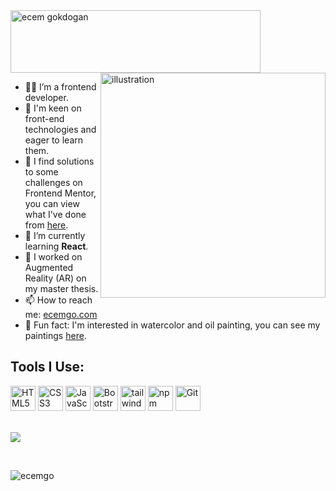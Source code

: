 <img src="https://user-images.githubusercontent.com/13468728/218759232-172fb8e5-35a8-474c-9c59-e20dba359a96.svg" width="400" height="100" alt="ecem gokdogan">


<img align="right" src="https://user-images.githubusercontent.com/13468728/219878503-c84cf7ff-a7d0-403f-940b-9905b7d6a8de.jpg" alt="illustration" width="360px"/>

- :woman_technologist: I’m a frontend developer.
- :eyes: I'm keen on front-end technologies and eager to learn them.
- :dart: I find solutions to some challenges on Frontend Mentor,  you can view what I've done from [here](https://www.frontendmentor.io/profile/ecemgo).
- 🌱 I’m currently learning **React**.
- :iphone: I worked on Augmented Reality (AR) on my master thesis.
- 📫 How to reach me: [ecemgo.com](https://ecemgo.com)
- :art: Fun fact: I'm interested in watercolor and oil painting, you can see my paintings [here](https://photos.app.goo.gl/fBJA7LvovZcwxZx3A).

## Tools I Use:
<div align="left">
<img src="https://cdn.jsdelivr.net/gh/devicons/devicon/icons/html5/html5-original.svg" title="HTML5" alt="HTML5" width="40" height="40"/>
<img src="https://cdn.jsdelivr.net/gh/devicons/devicon/icons/css3/css3-original.svg" title="CSS3" alt="CSS3" width="40" height="40"/>
<img src="https://cdn.jsdelivr.net/gh/devicons/devicon/icons/javascript/javascript-original.svg" title="JavaScript" alt="JavaScript" width="40" height="40"/>
<img src="https://cdn.jsdelivr.net/gh/devicons/devicon/icons/bootstrap/bootstrap-original.svg" title="Bootstrap" alt="Bootstrap" width="40" height="40"/>
<img src="https://cdn.jsdelivr.net/gh/devicons/devicon/icons/tailwindcss/tailwindcss-plain.svg" title="tailwindcss" alt="tailwindcss" width="40" height="40" />
<!-- <img src="https://cdn.jsdelivr.net/gh/devicons/devicon/icons/sass/sass-original.svg" title="Sass" alt="Sass" width="40" height="40"/> -->
<img src="https://cdn.jsdelivr.net/gh/devicons/devicon/icons/npm/npm-original-wordmark.svg" title="npm" alt="npm" width="40" height="40"/>
<!-- <img src="https://cdn.jsdelivr.net/gh/devicons/devicon/icons/nodejs/nodejs-original.svg" title="NodeJS" alt="NodeJS" width="40" height="40"/> -->
<!-- <img src="https://cdn.jsdelivr.net/gh/devicons/devicon/icons/react/react-original.svg" title="React" alt="React" width="40" height="40"/> -->
<!-- <img src="https://cdn.jsdelivr.net/gh/devicons/devicon/icons/vuejs/vuejs-original.svg" title="VueJS" alt="VueJS" width="40" height="40"/> -->
<img src="https://cdn.jsdelivr.net/gh/devicons/devicon/icons/git/git-original.svg" title="Git" alt="Git" width="40" height="40"/>
</div>

<br>

<p align="left"> <img src="https://github-readme-stats.vercel.app/api/top-langs/?username=ecemgo&layout=compact&theme=buefy&hide=html&langs_count=10" /> </p> &nbsp;
<p align="left"><img src="https://komarev.com/ghpvc/?username=ecemgo&color=31c9c7&style=flat" alt="ecemgo"/></p>

<!--
## Connect with Me:
<p align="left">
  <a href="https://www.linkedin.com/in/ecem-gokdogan/" target="blank">
    <img
      align="center"
      src="https://raw.githubusercontent.com/rahuldkjain/github-profile-readme-generator/master/src/images/icons/Social/linked-in-alt.svg"
      alt="LinkedIn"
      title="LinkedIn"
      height="30"
      width="30"
  /></a>
  <a href="https://twitter.com/ecemgo" target="blank">
    <img
      align="center"
      src="https://raw.githubusercontent.com/rahuldkjain/github-profile-readme-generator/master/src/images/icons/Social/twitter.svg"
      alt="twitter"
      title="twitter" 
      height="30"
      width="30"
  /></a>
  <a href="https://codepen.io/ecemgo" target="blank">
    <img
      align="center"
      src="https://user-images.githubusercontent.com/13468728/214892592-dab36577-3aad-4acf-ba91-32022f2a3d62.png"
      alt="CodePen"
      title="CodePen"
      height="30"
      width="30"
  /></a>
</p>
-->


<!--
&nbsp;
**ecemgo/ecemgo** is a ✨ _special_ ✨ repository because its `README.md` (this file) appears on your GitHub profile.

- 👯 I’m looking to collaborate on ...
- 🤔 I’m looking for help with ...
- 💬 Ask me about ...
&nbsp;
-->
